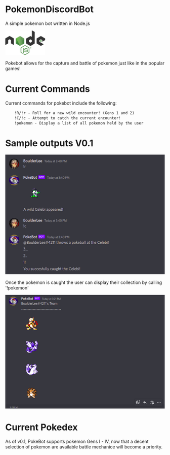 # PokemonDiscordBot
A simple pokemon bot written in Node.js

<img src="PokemonBot/Documentation/Pictures/nodelogo.png"  width=25% height=25%>

Pokebot allows for the capture and battle of pokemon just like in the popular games!

# Current Commands
Current commands for pokebot include the following:

        !R/!r - Roll for a new wild encounter! (Gens 1 and 2)
        !C/!c - Attempt to catch the current encounter!
        !pokemon - Display a list of all pokemon held by the user

# Sample outputs V0.1

<img src="PokemonBot/Documentation/Pictures/SampleOutput.png">

Once the pokemon is caught the user can display their collection by calling '!pokemon'

<img src="PokemonBot/Documentation/Pictures/TeamPrint.png" >

# Current Pokedex

As of v0.1, PokeBot supports pokemon Gens I - IV, now that a decent selection of pokemon are
available battle mechanice will become a priority.

